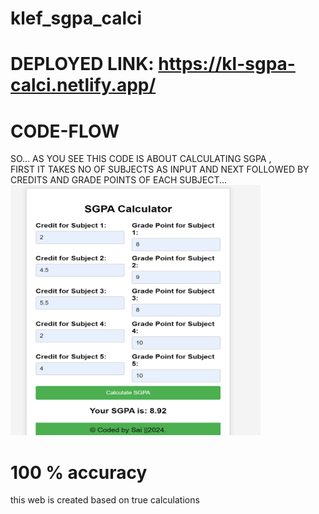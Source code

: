 # klef_sgpa_calci
# DEPLOYED LINK: https://kl-sgpa-calci.netlify.app/
# CODE-FLOW
SO... AS YOU SEE THIS CODE IS ABOUT CALCULATING SGPA ,<br>
FIRST IT TAKES NO OF SUBJECTS AS INPUT AND NEXT FOLLOWED BY CREDITS AND GRADE POINTS OF EACH SUBJECT...<br>
<img src="https://github.com/saimahendra282/klef_sgpa_calci/blob/bb89a2469fc6b46ef9669a7a7e24f90bfa763df4/assets/Screenshot%202024-06-21%20110057.png" height="400" width="400"> 
# 100 % accuracy<br>
this web is created based on true calculations
